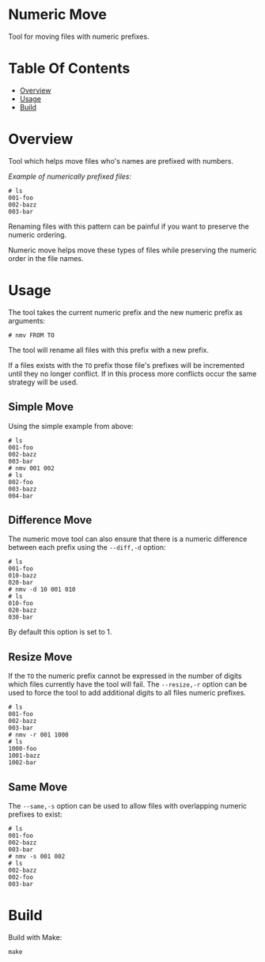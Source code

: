 # Numeric Move
Tool for moving files with numeric prefixes.

# Table Of Contents
- [Overview](#overview)
- [Usage](#usage)
- [Build](#build)

# Overview
Tool which helps move files who's names are prefixed with numbers.

*Example of numerically prefixed files:*  

```
# ls
001-foo
002-bazz
003-bar
```

Renaming files with this pattern can be painful if you want to preserve the
numeric ordering.

Numeric move helps move these types of files while preserving the numeric 
order in the file names.

# Usage
The tool takes the current numeric prefix and the new numeric prefix 
as arguments:

```
# nmv FROM TO
```

The tool will rename all files with this prefix with a new prefix.  

If a files exists with the `TO` prefix those file's prefixes will be 
incremented until they no longer conflict. If in this process more conflicts 
occur the same strategy will be used.

## Simple Move
Using the simple example from above:

```
# ls
001-foo
002-bazz
003-bar
# nmv 001 002
# ls
002-foo
003-bazz
004-bar
```

## Difference Move
The numeric move tool can also ensure that there is a numeric difference 
between each prefix using the `--diff,-d` option:

```
# ls
001-foo
010-bazz
020-bar
# nmv -d 10 001 010
# ls
010-foo
020-bazz
030-bar
```

By default this option is set to 1.

## Resize Move
If the `TO` the numeric prefix cannot be expressed in the number of digits 
which files currently have the tool will fail. The `--resize,-r` option can be 
used to force the tool to add additional digits to all files numeric prefixes.

```
# ls
001-foo
002-bazz
003-bar
# nmv -r 001 1000
# ls
1000-foo
1001-bazz
1002-bar
```

## Same Move
The `--same,-s` option can be used to allow files with overlapping numeric 
prefixes to exist:

```
# ls
001-foo
002-bazz
003-bar
# nmv -s 001 002
# ls
002-bazz
002-foo
003-bar
```

# Build
Build with Make:

```
make
```
